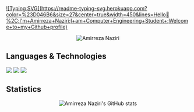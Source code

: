 

[![Typing SVG](https://readme-typing-svg.herokuapp.com?color=%23D046B6&size=27&center=true&width=450&lines=Hello👋 %2C;I'm+Amirreza+Naziri;I+am+Computer+Engineering+Student+;Welcome+to+my+Github+profile)](https://git.io/typing-svg)



  <p align="center">
    <img src="https://github-profile-summary-cards.vercel.app/api/cards/profile-details?username=Amir79Naziri&theme=dracula" alt="Amirreza Naziri"/><br/>
  </p>
  
  
## Languages & Technologies

[![](https://img.shields.io/badge/-python3-gray?style=for-the-badge&logo=python)](https://www.python.org/)
[![](https://img.shields.io/badge/-c-orange?style=for-the-badge&logo=c)](https://en.wikipedia.org/wiki/C_%28programming_language%29)
[![](https://img.shields.io/badge/-java-yellow?style=for-the-badge&logo=java)](https://en.wikipedia.org/wiki/C_%28programming_language%29)
<!--
[![](https://img.shields.io/badge/-flask-gray?style=for-the-badge&logo=flask)](https://flask.palletsprojects.com/en/2.0.x)
[![](https://img.shields.io/badge/-django-darkgreen?style=for-the-badge&logo=django)](https://www.djangoproject.com) <br/>
[![](https://img.shields.io/badge/-pytorch-darkorange?style=for-the-badge&logo=pytorch)](https://pytorch.org)
[![](https://img.shields.io/badge/-tensorflow-darkyellow?style=for-the-badge&logo=tensorflow)](https://tensorflow.org)
-->


## Statistics

<p align="center">
  <img src="https://github-readme-stats.vercel.app/api?username=Amir79Naziri&show_icons=true&theme=dracula" alt="Amirreza Naziri's GitHub stats"/><br/>
</p>


